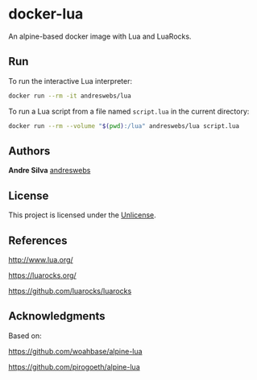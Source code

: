 # docker-lua

An alpine-based docker image with Lua and LuaRocks.


## Run

To run the interactive Lua interpreter:

```sh
docker run --rm -it andreswebs/lua
```

To run a Lua script from a file named `script.lua` in the current directory:

```sh
docker run --rm --volume "$(pwd):/lua" andreswebs/lua script.lua
```


## Authors

**Andre Silva** [andreswebs](https://github.com/andreswebs)


## License

This project is licensed under the [Unlicense](UNLICENSE.md).


## References

<http://www.lua.org/>

<https://luarocks.org/>

<https://github.com/luarocks/luarocks>


## Acknowledgments

Based on:

<https://github.com/woahbase/alpine-lua>

<https://github.com/pirogoeth/alpine-lua>
